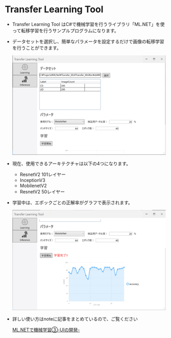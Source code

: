 # Transfer Learning Tool

- Transfer Learning Tool はC#で機械学習を行うライブラリ「ML.NET」を使って転移学習を行うサンプルプログラムになります。

- データセットを選択し、簡単なパラメータを設定するだけで画像の転移学習を行うことができます。

  <img width="500" src="./images/sample1.png"/>

- 現在、使用できるアーキテクチャは以下の4つになります。

  - ResnetV2 101レイヤー
  - InceptionV3
  - MobilenetV2
  - ResnetV2 50レイヤー

- 学習中は、エポックごとの正解率がグラフで表示されます。

  <img width="500" src="./images/sample2.png"/>

- 詳しい使い方はnoteに記事をまとめているので、ご覧ください

  [ML.NETで機械学習③-UIの開発-](https://note.com/tech_kind/n/n820e14a8c683)

  